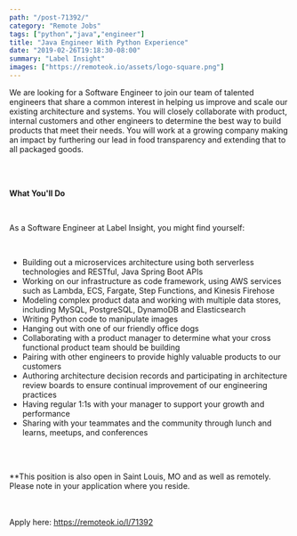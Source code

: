 ```yaml
---
path: "/post-71392/"
category: "Remote Jobs"
tags: ["python","java","engineer"]
title: "Java Engineer With Python Experience"
date: "2019-02-26T19:18:30-08:00"
summary: "Label Insight"
images: ["https://remoteok.io/assets/logo-square.png"]
---
```


<p>We are looking for a Software Engineer to join our team of talented engineers that share a common interest in helping us improve and scale our existing architecture and systems. You will closely collaborate with product, internal customers and other engineers to determine the best way to build products that meet their needs. You will work at a growing company making an impact by furthering our lead in food transparency and extending that to all packaged goods.<br><br></p><br /><p><strong>What You'll Do</strong></p><br /><p>As a Software Engineer at Label Insight, you might find yourself:</p><br /><ul><li>Building out a microservices architecture using both serverless technologies and RESTful, Java Spring Boot APIs</li><li>Working on our infrastructure as code framework, using AWS services such as Lambda, ECS, Fargate, Step Functions, and Kinesis Firehose</li><li>Modeling complex product data and working with multiple data stores, including MySQL, PostgreSQL, DynamoDB and Elasticsearch</li><li>Writing Python code to manipulate images</li><li>Hanging out with one of our friendly office dogs</li><li>Collaborating with a product manager to determine what your cross functional product team should be building</li><li>Pairing with other engineers to provide highly valuable products to our customers</li><li>Authoring architecture decision records and participating in architecture review boards to ensure continual improvement of our engineering practices</li><li>Having regular 1:1s with your manager to support your growth and performance</li><li>Sharing with your teammates and the community through lunch and learns, meetups, and conferences<br><br></li></ul><br /><p>**This position is also open in&nbsp;Saint Louis, MO&nbsp;and as well as remotely. Please note in your application where you reside.&nbsp;</p>

<br/>
<br/>
Apply here: <A HREF="https://remoteok.io/l/71392">https://remoteok.io/l/71392</A>
